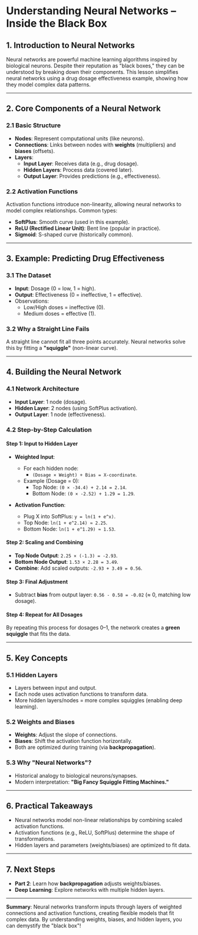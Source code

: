 # Understanding Neural Networks – Inside the Black Box

## **1. Introduction to Neural Networks**  
Neural networks are powerful machine learning algorithms inspired by biological neurons. Despite their reputation as "black boxes," they can be understood by breaking down their components. This lesson simplifies neural networks using a drug dosage effectiveness example, showing how they model complex data patterns.  

---

## **2. Core Components of a Neural Network**  

### **2.1 Basic Structure**  
- **Nodes**: Represent computational units (like neurons).  
- **Connections**: Links between nodes with **weights** (multipliers) and **biases** (offsets).  
- **Layers**:  
  - **Input Layer**: Receives data (e.g., drug dosage).  
  - **Hidden Layers**: Process data (covered later).  
  - **Output Layer**: Provides predictions (e.g., effectiveness).  

### **2.2 Activation Functions**  
Activation functions introduce non-linearity, allowing neural networks to model complex relationships. Common types:  
- **SoftPlus**: Smooth curve (used in this example).  
- **ReLU (Rectified Linear Unit)**: Bent line (popular in practice).  
- **Sigmoid**: S-shaped curve (historically common).  

---

## **3. Example: Predicting Drug Effectiveness**  

### **3.1 The Dataset**  
- **Input**: Dosage (0 = low, 1 = high).  
- **Output**: Effectiveness (0 = ineffective, 1 = effective).  
- Observations:  
  - Low/High doses = ineffective (0).  
  - Medium doses = effective (1).  

### **3.2 Why a Straight Line Fails**  
A straight line cannot fit all three points accurately. Neural networks solve this by fitting a **"squiggle"** (non-linear curve).  

---

## **4. Building the Neural Network**  

### **4.1 Network Architecture**  
- **Input Layer**: 1 node (dosage).  
- **Hidden Layer**: 2 nodes (using SoftPlus activation).  
- **Output Layer**: 1 node (effectiveness).  

### **4.2 Step-by-Step Calculation**  

#### **Step 1: Input to Hidden Layer**  
- **Weighted Input**:  
  - For each hidden node:  
    - `(Dosage × Weight) + Bias = X-coordinate`.  
  - Example (Dosage = 0):  
    - Top Node: `(0 × -34.4) + 2.14 = 2.14`.  
    - Bottom Node: `(0 × -2.52) + 1.29 = 1.29`.  

- **Activation Function**:  
  - Plug X into SoftPlus: `y = ln(1 + e^x)`.  
  - Top Node: `ln(1 + e^2.14) ≈ 2.25`.  
  - Bottom Node: `ln(1 + e^1.29) ≈ 1.53`.  

#### **Step 2: Scaling and Combining**  
- **Top Node Output**: `2.25 × (-1.3) = -2.93`.  
- **Bottom Node Output**: `1.53 × 2.28 = 3.49`.  
- **Combine**: Add scaled outputs: `-2.93 + 3.49 = 0.56`.  

#### **Step 3: Final Adjustment**  
- Subtract **bias** from output layer: `0.56 - 0.58 = -0.02` (≈ 0, matching low dosage).  

#### **Step 4: Repeat for All Dosages**  
By repeating this process for dosages 0–1, the network creates a **green squiggle** that fits the data.  

---

## **5. Key Concepts**  

### **5.1 Hidden Layers**  
- Layers between input and output.  
- Each node uses activation functions to transform data.  
- More hidden layers/nodes = more complex squiggles (enabling deep learning).  

### **5.2 Weights and Biases**  
- **Weights**: Adjust the slope of connections.  
- **Biases**: Shift the activation function horizontally.  
- Both are optimized during training (via **backpropagation**).  

### **5.3 Why "Neural Networks"?**  
- Historical analogy to biological neurons/synapses.  
- Modern interpretation: **"Big Fancy Squiggle Fitting Machines."**  

---

## **6. Practical Takeaways**  
- Neural networks model non-linear relationships by combining scaled activation functions.  
- Activation functions (e.g., ReLU, SoftPlus) determine the shape of transformations.  
- Hidden layers and parameters (weights/biases) are optimized to fit data.  

---

## **7. Next Steps**  
- **Part 2**: Learn how **backpropagation** adjusts weights/biases.  
- **Deep Learning**: Explore networks with multiple hidden layers.  

--- 

**Summary**: Neural networks transform inputs through layers of weighted connections and activation functions, creating flexible models that fit complex data. By understanding weights, biases, and hidden layers, you can demystify the "black box"!  
